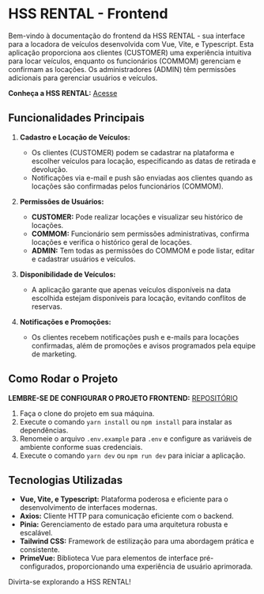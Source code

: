 # HSS RENTAL - Frontend

Bem-vindo à documentação do frontend da HSS RENTAL - sua interface para a locadora de veículos desenvolvida com Vue, Vite, e Typescript. Esta aplicação proporciona aos clientes (CUSTOMER) uma experiência intuitiva para locar veículos, enquanto os funcionários (COMMOM) gerenciam e confirmam as locações. Os administradores (ADMIN) têm permissões adicionais para gerenciar usuários e veículos.

**Conheça a HSS RENTAL:** [Acesse](https://hssrental.netlify.app)

## Funcionalidades Principais

1. **Cadastro e Locação de Veículos:**
   - Os clientes (CUSTOMER) podem se cadastrar na plataforma e escolher veículos para locação, especificando as datas de retirada e devolução.
   - Notificações via e-mail e push são enviadas aos clientes quando as locações são confirmadas pelos funcionários (COMMOM).

2. **Permissões de Usuários:**
   - **CUSTOMER:** Pode realizar locações e visualizar seu histórico de locações.
   - **COMMOM:** Funcionário sem permissões administrativas, confirma locações e verifica o histórico geral de locações.
   - **ADMIN:** Tem todas as permissões do COMMOM e pode listar, editar e cadastrar usuários e veículos.

3. **Disponibilidade de Veículos:**
   - A aplicação garante que apenas veículos disponíveis na data escolhida estejam disponíveis para locação, evitando conflitos de reservas.

4. **Notificações e Promoções:**
   - Os clientes recebem notificações push e e-mails para locações confirmadas, além de promoções e avisos programados pela equipe de marketing.

## Como Rodar o Projeto

**LEMBRE-SE DE CONFIGURAR O PROJETO FRONTEND:** [REPOSITÓRIO](https://github.com/Ruberson1/hss-rental-api-public)

1. Faça o clone do projeto em sua máquina.
2. Execute o comando `yarn install` ou `npm install` para instalar as dependências.
3. Renomeie o arquivo `.env.example` para `.env` e configure as variáveis de ambiente conforme suas credenciais.
4. Execute o comando `yarn dev` ou `npm run dev` para iniciar a aplicação.

## Tecnologias Utilizadas

- **Vue, Vite, e Typescript:** Plataforma poderosa e eficiente para o desenvolvimento de interfaces modernas.
- **Axios:** Cliente HTTP para comunicação eficiente com o backend.
- **Pinia:** Gerenciamento de estado para uma arquitetura robusta e escalável.
- **Tailwind CSS:** Framework de estilização para uma abordagem prática e consistente.
- **PrimeVue:** Biblioteca Vue para elementos de interface pré-configurados, proporcionando uma experiência de usuário aprimorada.

Divirta-se explorando a HSS RENTAL!
